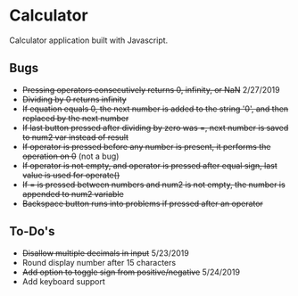 # Calculator
Calculator application built with Javascript.

## Bugs
- ~~Pressing operators consecutively returns 0, infinity, or NaN~~ 2/27/2019
- ~~Dividing by 0 returns infinity~~
- ~~If equation equals 0, the next number is added to the string '0', and then replaced by the next number~~
- ~~If last button pressed after dividing by zero was =, next number is saved to num2 var instead of result~~
- ~~If operator is pressed before any number is present, it performs the operation on 0~~ (not a bug)
- ~~If operator is not empty, and operator is pressed after equal sign, last value is used for operate()~~
- ~~If = is pressed between numbers and num2 is not empty, the number is appended to num2 variable~~
- ~~Backspace button runs into problems if pressed after an operator~~

## To-Do's
- ~~Disallow multiple decimals in input~~ 5/23/2019
- Round display number after 15 characters
- ~~Add option to toggle sign from positive/negative~~ 5/24/2019
- Add keyboard support
